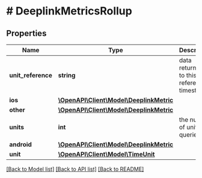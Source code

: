 # # DeeplinkMetricsRollup

## Properties

Name | Type | Description | Notes
------------ | ------------- | ------------- | -------------
**unit_reference** | **string** | data returned up to this reference timestamp | [optional]
**ios** | [**\OpenAPI\Client\Model\DeeplinkMetric**](DeeplinkMetric.md) |  | [optional]
**other** | [**\OpenAPI\Client\Model\DeeplinkMetric**](DeeplinkMetric.md) |  | [optional]
**units** | **int** | the number of units queried for | [optional] [default to -1]
**android** | [**\OpenAPI\Client\Model\DeeplinkMetric**](DeeplinkMetric.md) |  | [optional]
**unit** | [**\OpenAPI\Client\Model\TimeUnit**](TimeUnit.md) |  | [optional]

[[Back to Model list]](../../README.md#models) [[Back to API list]](../../README.md#endpoints) [[Back to README]](../../README.md)
